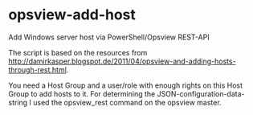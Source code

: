 # opsview-add-host
Add Windows server host via PowerShell/Opsview REST-API

The script is based on the resources from http://damirkasper.blogspot.de/2011/04/opsview-and-adding-hosts-through-rest.html.

You need a Host Group and a user/role with enough rights on this Host Group to add hosts to it. For determining the JSON-configuration-data-string I used the opsview_rest command on the opsview master.
